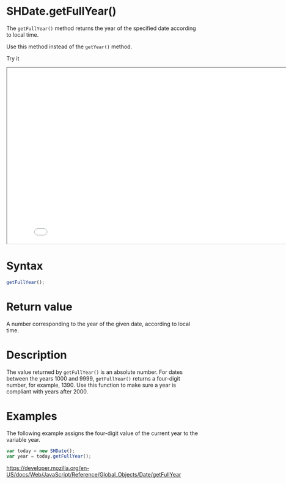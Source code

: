 # SHDate.getFullYear()

The <code>getFullYear()</code> method returns the year of the specified date according to local time.

Use this method instead of the <code>getYear()</code> method.

Try it

<iframe style="width: 830px; height: 460px;" src="/SHDateTime-js/examples/live.html?function=getFullYear" title="MDN Web Docs Interactive Example" loading="lazy"></iframe>
<br/>

# Syntax

```js
getFullYear();
```

# Return value

A number corresponding to the year of the given date, according to local time.

# Description

The value returned by <code>getFullYear()</code> is an absolute number. For dates between the years 1000 and 9999, <code>getFullYear()</code> returns a four-digit number, for example, 1390. Use this function to make sure a year is compliant with years after 2000.

# Examples

The following example assigns the four-digit value of the current year to the variable year.

```js
var today = new SHDate();
var year = today.getFullYear();
```

https://developer.mozilla.org/en-US/docs/Web/JavaScript/Reference/Global_Objects/Date/getFullYear
